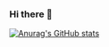 ### Hi there 👋

[![Anurag's GitHub stats](https://github-readme-stats.vercel.app/api?username=ahndjru)](https://github.com/anuraghazra/github-readme-stats)

<!--
**ahndjru/ahndjru** is a ✨ _special_ ✨ repository because its `README.md` (this file) appears on your GitHub profile.

Here are some ideas to get you started:

- 🔭 I’m currently working on ...
- 🌱 I’m currently learning ...
- 👯 I’m looking to collaborate on ...
- 🤔 I’m looking for help with ...
- 💬 Ask me about ...
- 📫 How to reach me: ...
- 😄 Pronouns: ...
- ⚡ Fun fact: ...
-->
